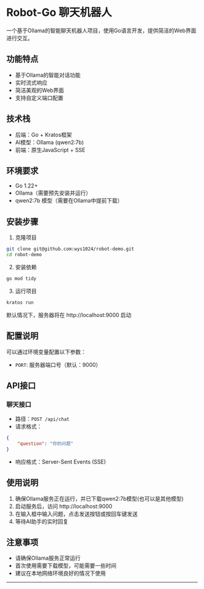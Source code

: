 # Robot-Go 聊天机器人

一个基于Ollama的智能聊天机器人项目，使用Go语言开发，提供简洁的Web界面进行交互。

## 功能特点

- 基于Ollama的智能对话功能
- 实时流式响应
- 简洁美观的Web界面
- 支持自定义端口配置

## 技术栈

- 后端：Go + Kratos框架
- AI模型：Ollama (qwen2:7b)
- 前端：原生JavaScript + SSE

## 环境要求

- Go 1.22+
- Ollama（需要预先安装并运行）
- qwen2:7b 模型（需要在Ollama中提前下载）

## 安装步骤

1. 克隆项目
```bash
git clone git@github.com:wys1024/robot-demo.git
cd robot-demo
```

2. 安装依赖
```bash
go mod tidy
```


3. 运行项目
```bash
kratos run
```

默认情况下，服务器将在 http://localhost:9000 启动

## 配置说明

可以通过环境变量配置以下参数：

- `PORT`: 服务器端口号（默认：9000）

## API接口

### 聊天接口

- 路径：`POST /api/chat`
- 请求格式：
```json
{
    "question": "你的问题"
}
```
- 响应格式：Server-Sent Events (SSE)

## 使用说明

1. 确保Ollama服务正在运行，并已下载qwen2:7b模型(也可以是其他模型)
2. 启动服务后，访问 http://localhost:9000
3. 在输入框中输入问题，点击发送按钮或按回车键发送
4. 等待AI助手的实时回复

## 注意事项

- 请确保Ollama服务正常运行
- 首次使用需要下载模型，可能需要一些时间
- 建议在本地网络环境良好的情况下使用

---